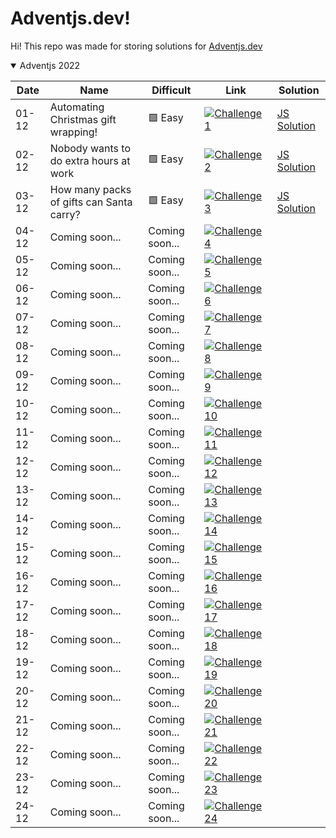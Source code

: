 # Adventjs.dev!

Hi! This repo was made for storing solutions for [Adventjs.dev](https://adventjs.dev/)

<details open>
  <summary>Adventjs 2022</summary>
  
|         Date       |Name         |Difficult    |Link      | Solution |
|----------------|-----------------|--------|----------------|---|
|01-12|Automating Christmas gift wrapping!| 🟩 Easy |[![Challenge1](https://adventjs.dev/challenges-2022/1.svg)](https://adventjs.dev/challenges/2022/1)| [JS Solution](./2022/challenge01/index.js)|
|02-12|Nobody wants to do extra hours at work| 🟩 Easy |[![Challenge2](https://adventjs.dev/challenges-2022/2.svg)](https://adventjs.dev/challenges/2022/2)| [JS Solution](./2022/challenge02/index.js)|
|03-12|How many packs of gifts can Santa carry?| 🟩 Easy |[![Challenge3](https://adventjs.dev/challenges-2022/3.svg)](https://adventjs.dev/challenges/2022/3)| [JS Solution](./2022/challenge03/index.js)|
|04-12|Coming soon...|Coming soon...|[![Challenge4](https://adventjs.dev/challenges-2022/4.svg)](https://adventjs.dev/challenges/2022/4)|
|05-12|Coming soon...|Coming soon...|[![Challenge5](https://adventjs.dev/challenges-2022/5.svg)](https://adventjs.dev/challenges/2022/5)|
|06-12|Coming soon...|Coming soon...|[![Challenge6](https://adventjs.dev/challenges-2022/6.svg)](https://adventjs.dev/challenges/2022/6)|
|07-12|Coming soon...|Coming soon...|[![Challenge7](https://adventjs.dev/challenges-2022/7.svg)](https://adventjs.dev/challenges/2022/7)|
|08-12|Coming soon...|Coming soon...|[![Challenge8](https://adventjs.dev/challenges-2022/8.svg)](https://adventjs.dev/challenges/2022/8)|
|09-12|Coming soon...|Coming soon...|[![Challenge9](https://adventjs.dev/challenges-2022/9.svg)](https://adventjs.dev/challenges/2022/9)|
|10-12|Coming soon...|Coming soon...|[![Challenge10](https://adventjs.dev/challenges-2022/10.svg)](https://adventjs.dev/challenges/2022/10)|
|11-12|Coming soon...|Coming soon...|[![Challenge11](https://adventjs.dev/challenges-2022/11.svg)](https://adventjs.dev/challenges/2022/11)|
|12-12|Coming soon...|Coming soon...|[![Challenge12](https://adventjs.dev/challenges-2022/12.svg)](https://adventjs.dev/challenges/2022/12)|
|13-12|Coming soon...|Coming soon...|[![Challenge13](https://adventjs.dev/challenges-2022/13.svg)](https://adventjs.dev/challenges/2022/13)|
|14-12|Coming soon...|Coming soon...|[![Challenge14](https://adventjs.dev/challenges-2022/14.svg)](https://adventjs.dev/challenges/2022/14)|
|15-12|Coming soon...|Coming soon...|[![Challenge15](https://adventjs.dev/challenges-2022/15.svg)](https://adventjs.dev/challenges/2022/15)|
|16-12|Coming soon...|Coming soon...|[![Challenge16](https://adventjs.dev/challenges-2022/16.svg)](https://adventjs.dev/challenges/2022/16)|
|17-12|Coming soon...|Coming soon...|[![Challenge17](https://adventjs.dev/challenges-2022/17.svg)](https://adventjs.dev/challenges/2022/17)|
|18-12|Coming soon...|Coming soon...|[![Challenge18](https://adventjs.dev/challenges-2022/18.svg)](https://adventjs.dev/challenges/2022/18)|
|19-12|Coming soon...|Coming soon...|[![Challenge19](https://adventjs.dev/challenges-2022/19.svg)](https://adventjs.dev/challenges/2022/19)|
|20-12|Coming soon...|Coming soon...|[![Challenge20](https://adventjs.dev/challenges-2022/20.svg)](https://adventjs.dev/challenges/2022/20)|
|21-12|Coming soon...|Coming soon...|[![Challenge21](https://adventjs.dev/challenges-2022/21.svg)](https://adventjs.dev/challenges/2022/21)|
|22-12|Coming soon...|Coming soon...|[![Challenge22](https://adventjs.dev/challenges-2022/22.svg)](https://adventjs.dev/challenges/2022/22)|
|23-12|Coming soon...|Coming soon...|[![Challenge23](https://adventjs.dev/challenges-2022/23.svg)](https://adventjs.dev/challenges/2022/23)|
|24-12|Coming soon...|Coming soon...|[![Challenge24](https://adventjs.dev/challenges-2022/24.svg)](https://adventjs.dev/challenges/2022/24)|
</details>
